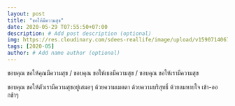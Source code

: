 ```yaml
---
layout: post
title: "ขอให้มีความสุข"
date: 2020-05-29 T07:55:50+07:00
description: # Add post description (optional)
img: https://res.cloudinary.com/sdees-reallife/image/upload/v1590714067/IMG_2238.jpg # Add image post (optional)
tags: [2020-05]
author: # Add name author (optional)
---
```

ขอบคุณ ขอให้คุณมีความสุข / ขอบคุณ ขอให้เธอมีความสุข / ขอบคุณ ขอให้เรามีความสุข

<i class="fa fa-child" style="color:plum"></i>

ขอบคุณ ขอให้ตัวเรามีความสุขอยู่เสมอๆ ด้วยความเมตตา ด้วยความบริสุทธิ์ ด้วยลมหายใจ เข้า-ออกช้าๆ
